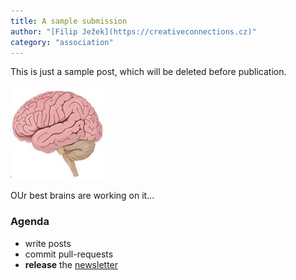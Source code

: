 ```yaml
---
title: A sample submission
author: "[Filip Ježek](https://creativeconnections.cz)"
category: "association"
---
```


This is just a sample post, which will be deleted before publication.

![Oh My logo](brain.png "Our best brains...")

OUr best brains are working on it...

### Agenda
- write posts
- commit pull-requests
- **release** the [newsletter](http://modelica.github.io/newsletter)
